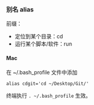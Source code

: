 ### 别名 alias

前缀：

* 定位到某个目录：cd
* 运行某个脚本/软件：run

#### Mac

在 ~/.bash_profile 文件中添加

`alias cdgit='cd ~/Desktop/Git/'`

终端执行 `. ~/.bash_profile` 生效。



